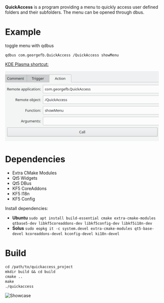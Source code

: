 **QuickAccess** is a program providing a menu to quickly access user defined folders and their subfolders.
The menu can be opened through dbus.

# Example

toggle menu with qdbus

```
qdbus com.georgefb.QuickAccess /QuickAccess showMenu
```

[KDE Plasma shortcut:](https://docs.kde.org/trunk5/en/kde-workspace/kcontrol/khotkeys/shortcuts.html)

![Set shortcut](images/quickaccess-plasma-shortcut.png)

# Dependencies
- Extra CMake Modules
- Qt5 Widgets
- Qt5 DBus
- KF5 CoreAddons
- KF5 I18n
- KF5 Config

Install dependencies:

- **Ubuntu** `sudo apt install build-essential cmake extra-cmake-modules qtbase5-dev libkf5coreaddons-dev libkf5config-dev libkf5i18n-dev`
- **Solus** `sudo eopkg it -c system.devel extra-cmake-modules qt5-base-devel kcoreaddons-devel kconfig-devel ki18n-devel`

# Build

```
cd /path/to/quickaccess_project
mkdir build && cd build
cmake ..
make
./quickaccess
```

![Showcase](images/quickaccess-showcase.gif)

